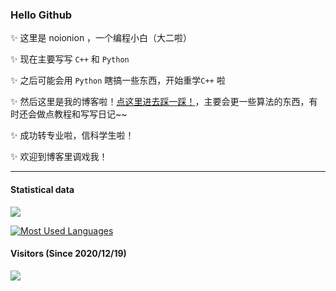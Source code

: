 ### Hello Github

<!--
**2X-ercha/2X-ercha** is a ✨ _special_ ✨ repository because its `README.md` (this file) appears on your GitHub profile.

Here are some ideas to get you started:

- 🔭 I’m currently working on ...
- 🌱 I’m currently learning ...
- 👯 I’m looking to collaborate on ...
- 🤔 I’m looking for help with ...
- 💬 Ask me about ...
- 📫 How to reach me: ...
- 😄 Pronouns: ...
- ⚡ Fun fact: ...
-->

✨ 这里是 noionion ，一个编程小白（大二啦）

✨ 现在主要写写 `C++` 和 `Python`

✨ 之后可能会用 `Python` 瞎搞一些东西，开始重学`C++` 啦

✨ 然后这里是我的博客啦！[点这里进去踩一踩！](https://noionion.top)，主要会更一些算法的东西，有时还会做点教程和写写日记~~

✨ 成功转专业啦，信科学生啦！

✨ 欢迎到博客里调戏我！

--------

#### Statistical data

![](https://github-readme-stats.vercel.app/api?username=2X-ercha&show_icons=true&theme=tokyonight)

[![Most Used Languages](https://github-readme-stats.vercel.app/api/top-langs/?username=2X-ercha)](https://github.com/anuraghazra/github-readme-stats)

#### Visitors (Since 2020/12/19)

![](https://count.getloli.com/get/@2X-ercha?theme=gelbooru)
